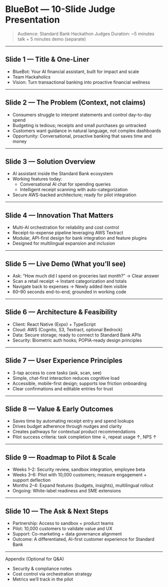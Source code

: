 # BlueBot — 10-Slide Judge Presentation

> Audience: Standard Bank Hackathon Judges
> Duration: ~5 minutes talk + 5 minutes demo (separate)

---

## Slide 1 — Title & One-Liner
- BlueBot: Your AI financial assistant, built for impact and scale
- Team Hackaholics
- Vision: Turn transactional banking into proactive financial wellness

---

## Slide 2 — The Problem (Context, not claims)
- Consumers struggle to interpret statements and control day-to-day spend
- Budgeting is tedious; receipts and small purchases go untracked
- Customers want guidance in natural language, not complex dashboards
- Opportunity: Conversational, proactive banking that saves time and money

---

## Slide 3 — Solution Overview
- AI assistant inside the Standard Bank ecosystem
- Working features today:
  - Conversational AI chat for spending queries
  - Intelligent receipt scanning with auto-categorization
- Secure AWS-backed architecture; ready for pilot integration

---

## Slide 4 — Innovation That Matters
- Multi-AI orchestration for reliability and cost control
- Receipt-to-expense pipeline leveraging AWS Textract
- Modular, API-first design for bank integration and feature plugins
- Designed for multilingual expansion and inclusion

---

## Slide 5 — Live Demo (What you’ll see)
- Ask: “How much did I spend on groceries last month?” → Clear answer
- Scan a retail receipt → Instant categorization and totals
- Navigate back to expenses → Newly added item visible
- 60–90 seconds end-to-end; grounded in working code

---

## Slide 6 — Architecture & Feasibility
- Client: React Native (Expo) + TypeScript
- Cloud: AWS (Cognito, S3, Textract, optional Bedrock)
- Data: Secure storage; ready to connect to Standard Bank APIs
- Security: Biometric auth hooks; POPIA-ready design principles

---

## Slide 7 — User Experience Principles
- 3-tap access to core tasks (ask, scan, see)
- Simple, chat-first interaction reduces cognitive load
- Accessible, mobile-first design; supports low friction onboarding
- Clear confirmations and editable entries for trust

---

## Slide 8 — Value & Early Outcomes
- Saves time by automating receipt entry and spend lookups
- Drives budget adherence through nudges and clarity
- Creates pathways for contextual product recommendations
- Pilot success criteria: task completion time ↓, repeat usage ↑, NPS ↑

---

## Slide 9 — Roadmap to Pilot & Scale
- Weeks 1–2: Security review, sandbox integration, employee beta
- Weeks 3–6: Pilot with 10,000 customers; measure engagement + support deflection
- Months 2–4: Expand features (budgets, insights), multilingual rollout
- Ongoing: White-label readiness and SME extensions

---

## Slide 10 — The Ask & Next Steps
- Partnership: Access to sandbox + product teams
- Pilot: 10,000 customers to validate value and UX
- Support: Co-marketing + data governance alignment
- Outcome: A differentiated, AI-first customer experience for Standard Bank

---

Appendix (Optional for Q&A)
- Security & compliance notes
- Cost control via orchestration strategy
- Metrics we’ll track in the pilot
